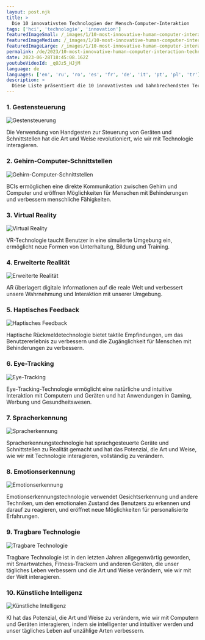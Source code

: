 ```yaml
---
layout: post.njk
title: >
  Die 10 innovativsten Technologien der Mensch-Computer-Interaktion
tags: ['hci', 'technologie', 'innovation']
featuredImageSmall: /_images/1/10-most-innovative-human-computer-interaction-technologies-cover-de-small.webp
featuredImageMedium: /_images/1/10-most-innovative-human-computer-interaction-technologies-cover-de-medium.webp
featuredImageLarge: /_images/1/10-most-innovative-human-computer-interaction-technologies-cover-de-large.webp
permalink: /de/2023/10-most-innovative-human-computer-interaction-technologies.html
date: 2023-06-28T18:45:08.162Z
youtubeVideoId: _qOJz5_HJjM
language: de
languages: ['en', 'ru', 'ro', 'es', 'fr', 'de', 'it', 'pt', 'pl', 'tr']
description: >
  Diese Liste präsentiert die 10 innovativsten und bahnbrechendsten Technologien im Bereich der Mensch-Computer-Interaktion.
---
```


### 1. Gestensteuerung

![Gestensteuerung](/_images/2/28590a05a16371605f81a4930c9c7f6c-medium.webp)

Die Verwendung von Handgesten zur Steuerung von Geräten und Schnittstellen hat die Art und Weise revolutioniert, wie wir mit Technologie interagieren.

### 2. Gehirn-Computer-Schnittstellen

![Gehirn-Computer-Schnittstellen](/_images/d/dc03c4424c84c4d8350cf938dbe4f941-medium.webp)

BCIs ermöglichen eine direkte Kommunikation zwischen Gehirn und Computer und eröffnen Möglichkeiten für Menschen mit Behinderungen und verbessern menschliche Fähigkeiten.

### 3. Virtual Reality

![Virtual Reality](/_images/6/6b76f45a78e7885422bedff929b21e73-medium.webp)

VR-Technologie taucht Benutzer in eine simulierte Umgebung ein, ermöglicht neue Formen von Unterhaltung, Bildung und Training.

### 4. Erweiterte Realität

![Erweiterte Realität](/_images/1/108c611a10653bd2b3aec1205bf3c3c5-medium.webp)

AR überlagert digitale Informationen auf die reale Welt und verbessert unsere Wahrnehmung und Interaktion mit unserer Umgebung.

### 5. Haptisches Feedback

![Haptisches Feedback](/_images/8/8f606579ee311c7f6593c83aaaa01cfc-medium.webp)

Haptische Rückmeldetechnologie bietet taktile Empfindungen, um das Benutzererlebnis zu verbessern und die Zugänglichkeit für Menschen mit Behinderungen zu verbessern.

### 6. Eye-Tracking

![Eye-Tracking](/_images/b/be96b0863ac26bf9aff7cedf87a20238-medium.webp)

Eye-Tracking-Technologie ermöglicht eine natürliche und intuitive Interaktion mit Computern und Geräten und hat Anwendungen in Gaming, Werbung und Gesundheitswesen.

### 7. Spracherkennung

![Spracherkennung](/_images/a/a4ff773343c002509066547e8669503d-medium.webp)

Spracherkennungstechnologie hat sprachgesteuerte Geräte und Schnittstellen zu Realität gemacht und hat das Potenzial, die Art und Weise, wie wir mit Technologie interagieren, vollständig zu verändern.

### 8. Emotionserkennung

![Emotionserkennung](/_images/8/88b97ca1cc173c272fccbe945f6f567f-medium.webp)

Emotionserkennungstechnologie verwendet Gesichtserkennung und andere Techniken, um den emotionalen Zustand des Benutzers zu erkennen und darauf zu reagieren, und eröffnet neue Möglichkeiten für personalisierte Erfahrungen.

### 9. Tragbare Technologie

![Tragbare Technologie](/_images/4/40e4818dc66241302925f1f96b29b655-medium.webp)

Tragbare Technologie ist in den letzten Jahren allgegenwärtig geworden, mit Smartwatches, Fitness-Trackern und anderen Geräten, die unser tägliches Leben verbessern und die Art und Weise verändern, wie wir mit der Welt interagieren.

### 10. Künstliche Intelligenz

![Künstliche Intelligenz](/_images/3/3ed6254404cb7f7d18896b3322a6e41e-medium.webp)

KI hat das Potenzial, die Art und Weise zu verändern, wie wir mit Computern und Geräten interagieren, indem sie intelligenter und intuitiver werden und unser tägliches Leben auf unzählige Arten verbessern.

